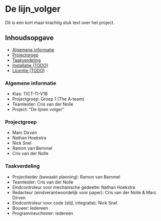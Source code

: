 # De lijn_volger
Dit is een kort maar krachtig stuk text over het project.


## Inhoudsopgave
* [Algemene informatie](#algemene-informatie)
* [Projectgroep](#projectgroep)
* [Taakverdeling](#taakverdeling)
* [Installatie (TODO)](#)
* [Licentie (TODO)](#)

### Algemene informatie
* Klas:           TICT-TI-V1B
* Projectgroep:   Groep 1 (The A-team)
* Teamleider:     Cris van der Nolle
* Project:        "De lijnen volger"


### Projectgroep
* Marc Dirven             
* Nathan Hoekstra
* Nick Snel
* Ramon van Bemmel
* Cris van der Nolle

### Taakverdeling
* Projectleider (bewaakt planning):             Ramon van Bemmel
* Teamleider:                                   Cris van der Nolle
* Eindcontroleur voor mechanische gedeelte:     Nathan Hoekstra
* Redacteur (eindverantwoordelijk voor paper):  Cris van der Nolle & Marc Dirven
* Eindcontroleur voor code (stijl, integratie): Nick Snel
* Bouwer:                                       Iedereen
* Programmeur/tester:                           Iedereen
